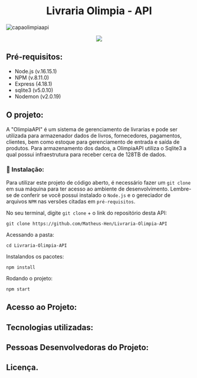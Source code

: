 
<h1 align="center">Livraria Olimpia - API</h1>

![capaolimpiaapi](https://user-images.githubusercontent.com/83258570/182043643-85058033-482e-49d3-9e27-2617b702d698.jpg)


<div align="center">

  <img src="https://img.shields.io/badge/JavaScript-F7DF1E?style=for-the-badge&logo=javascript&logoColor=black"/> 
</div>


  ## Pré-requisitos:

  - Node.js (v.16.15.1)
  - NPM (v.8.11.0)
  - Express (4.18.1)
  - sqlite3 (v5.0.10)
  - Nodemon (v2.0.19)


## O projeto:

A "OlimpiaAPI" é um sistema de gerenciamento de livrarias e pode ser utilizada para armazenador dados de livros, fornecedores, pagamentos, clientes, bem como estoque para gerenciamento de entrada e saída de produtos. Para armazenamento dos dados, a OlimpiaAPI utiliza o Sqlite3 a qual possui infraestrutura para receber cerca de 128TB de dados. 


### 🔧 Instalação:

Para utilizar este projeto de código aberto, é necessário fazer um `git clone` em sua máquina para ter acesso ao ambiente de desenvolvimento. Lembre-se de conferir se você possui instalado o `Node.js` e o gereciador de arquivos `NPM` nas versões citadas em `pré-requisitos`.

No seu terminal, digite `git clone` + o link do repositório desta API:

```
git clone https://github.com/Matheus-Hen/Livraria-Olimpia-API
```

Acessando a pasta:

```
cd Livraria-Olimpia-API
```

Instalandos os pacotes:

```
npm install
```

Rodando o projeto:

```
npm start
```


## Acesso ao Projeto: 

## Tecnologias utilizadas:

## Pessoas Desenvolvedoras do Projeto:

## Licença.







